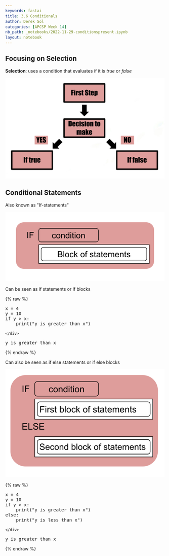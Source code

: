 ```yaml
---
keywords: fastai
title: 3.6 Conditionals
author: Derek Sol
categories: [APCSP Week 14]
nb_path: _notebooks/2022-11-29-conditionspresent.ipynb
layout: notebook
---
```


<!--
#################################################
### THIS FILE WAS AUTOGENERATED! DO NOT EDIT! ###
#################################################
# file to edit: _notebooks/2022-11-29-conditionspresent.ipynb
-->

<div class="container" id="notebook-container">
        
<div class="cell border-box-sizing text_cell rendered"><div class="inner_cell">
<div class="text_cell_render border-box-sizing rendered_html">
<h2 id="Focusing-on-Selection">Focusing on Selection<a class="anchor-link" href="#Focusing-on-Selection"> </a></h2><p><strong>Selection</strong>: uses a condition that evaluates if it is <i>true</i> or <i>false</i></p>
<p><img src="https://github.com/DerekSol/Tera/blob/6e3f337611b765e6609eccc558c73ce595ab2d6e/images/selectiondiagram.png" alt=""></p>

</div>
</div>
</div>
<div class="cell border-box-sizing text_cell rendered"><div class="inner_cell">
<div class="text_cell_render border-box-sizing rendered_html">
<h2 id="Conditional-Statements">Conditional Statements<a class="anchor-link" href="#Conditional-Statements"> </a></h2><p>Also known as "If-statements"</p>

</div>
</div>
</div>
<div class="cell border-box-sizing text_cell rendered"><div class="inner_cell">
<div class="text_cell_render border-box-sizing rendered_html">
<p><img src="https://github.com/DerekSol/Tera/blob/03db8e5a9938b4f4356407b68056ccdc5e2deacb/images/ifstatement.png" alt=""></p>

</div>
</div>
</div>
<div class="cell border-box-sizing text_cell rendered"><div class="inner_cell">
<div class="text_cell_render border-box-sizing rendered_html">
<p>Can be seen as if statements or if blocks</p>

</div>
</div>
</div>
    {% raw %}
    
<div class="cell border-box-sizing code_cell rendered">
<div class="input">

<div class="inner_cell">
    <div class="input_area">
<div class=" highlight hl-ipython3"><pre><span></span><span class="n">x</span> <span class="o">=</span> <span class="mi">4</span>
<span class="n">y</span> <span class="o">=</span> <span class="mi">10</span>
<span class="k">if</span> <span class="n">y</span> <span class="o">&gt;</span> <span class="n">x</span><span class="p">:</span>
    <span class="nb">print</span><span class="p">(</span><span class="s2">&quot;y is greater than x&quot;</span><span class="p">)</span>
</pre></div>

    </div>
</div>
</div>

<div class="output_wrapper">
<div class="output">

<div class="output_area">

<div class="output_subarea output_stream output_stdout output_text">
<pre>y is greater than x
</pre>
</div>
</div>

</div>
</div>

</div>
    {% endraw %}

<div class="cell border-box-sizing text_cell rendered"><div class="inner_cell">
<div class="text_cell_render border-box-sizing rendered_html">
<p>Can also be seen as if else statements or if else blocks</p>

</div>
</div>
</div>
<div class="cell border-box-sizing text_cell rendered"><div class="inner_cell">
<div class="text_cell_render border-box-sizing rendered_html">
<p><img src="https://github.com/DerekSol/Tera/blob/03db8e5a9938b4f4356407b68056ccdc5e2deacb/images/ifelsestatement.png" alt=""></p>

</div>
</div>
</div>
    {% raw %}
    
<div class="cell border-box-sizing code_cell rendered">
<div class="input">

<div class="inner_cell">
    <div class="input_area">
<div class=" highlight hl-ipython3"><pre><span></span><span class="n">x</span> <span class="o">=</span> <span class="mi">4</span>
<span class="n">y</span> <span class="o">=</span> <span class="mi">10</span>
<span class="k">if</span> <span class="n">y</span> <span class="o">&gt;</span> <span class="n">x</span><span class="p">:</span>
    <span class="nb">print</span><span class="p">(</span><span class="s2">&quot;y is greater than x&quot;</span><span class="p">)</span>
<span class="k">else</span><span class="p">:</span>
    <span class="nb">print</span><span class="p">(</span><span class="s2">&quot;y is less than x&quot;</span><span class="p">)</span>
</pre></div>

    </div>
</div>
</div>

<div class="output_wrapper">
<div class="output">

<div class="output_area">

<div class="output_subarea output_stream output_stdout output_text">
<pre>y is greater than x
</pre>
</div>
</div>

</div>
</div>

</div>
    {% endraw %}

</div>
 

